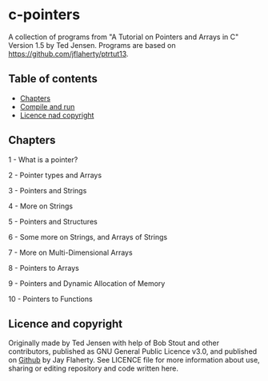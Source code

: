 # c-pointers
A collection of programs from "A Tutorial on Pointers and Arrays in C" Version 1.5 by Ted Jensen. Programs are based on https://github.com/jflaherty/ptrtut13.

## Table of contents
* [Chapters](#chapters)
* [Compile and run](#compile-and-run)
* [Licence nad copyright](#licence-nad-copyright)

## Chapters
1 - What is a pointer?

2 - Pointer types and Arrays

3 - Pointers and Strings

4 - More on Strings

5 - Pointers and Structures

6 - Some more on Strings, and Arrays of Strings

7 - More on Multi-Dimensional Arrays

8 - Pointers to Arrays

9 - Pointers and Dynamic Allocation of Memory

10 - Pointers to Functions

## Licence and copyright
Originally made by Ted Jensen with help of Bob Stout and other contributors, published as GNU General Public Licence v3.0, and published on [Github](https://github.com/jflaherty/ptrtut13) by Jay Flaherty. See LICENCE file for more information about use, sharing or editing repository and code written here.
